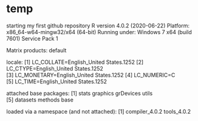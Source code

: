 # temp
starting my first github repository
R version 4.0.2 (2020-06-22)
Platform: x86_64-w64-mingw32/x64 (64-bit)
Running under: Windows 7 x64 (build 7601) Service Pack 1

Matrix products: default

locale:
[1] LC_COLLATE=English_United States.1252 
[2] LC_CTYPE=English_United States.1252   
[3] LC_MONETARY=English_United States.1252
[4] LC_NUMERIC=C                          
[5] LC_TIME=English_United States.1252    

attached base packages:
[1] stats     graphics  grDevices utils    
[5] datasets  methods   base     

loaded via a namespace (and not attached):
[1] compiler_4.0.2 tools_4.0.2   
